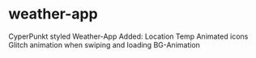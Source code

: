 # weather-app
CyperPunkt styled Weather-App
Added:
Location
Temp
Animated icons 
Glitch animation when swiping and loading
BG-Animation
